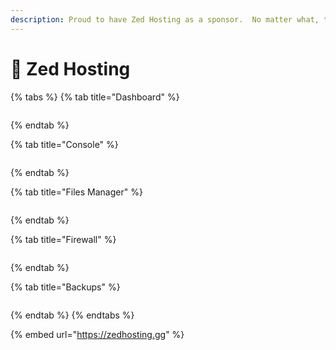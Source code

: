 ```yaml
---
description: Proud to have Zed Hosting as a sponsor.  No matter what, they got you covered.
---
```


# 💯 Zed Hosting

{% tabs %}
{% tab title="Dashboard" %}
<figure><img src=".gitbook/assets/Screenshot 2024-07-06 at 5.58.48 PM.png" alt=""><figcaption></figcaption></figure>
{% endtab %}

{% tab title="Console" %}
<figure><img src=".gitbook/assets/Screenshot 2024-07-06 at 6.01.33 PM.png" alt=""><figcaption></figcaption></figure>
{% endtab %}

{% tab title="Files Manager" %}
<figure><img src=".gitbook/assets/Screenshot 2024-07-06 at 6.26.02 PM.png" alt=""><figcaption></figcaption></figure>
{% endtab %}

{% tab title="Firewall" %}
<figure><img src=".gitbook/assets/Screenshot 2024-07-06 at 6.55.18 PM.png" alt=""><figcaption></figcaption></figure>
{% endtab %}

{% tab title="Backups" %}
<figure><img src=".gitbook/assets/Screenshot 2024-07-06 at 6.31.26 PM.png" alt=""><figcaption></figcaption></figure>
{% endtab %}
{% endtabs %}

{% embed url="https://zedhosting.gg" %}
